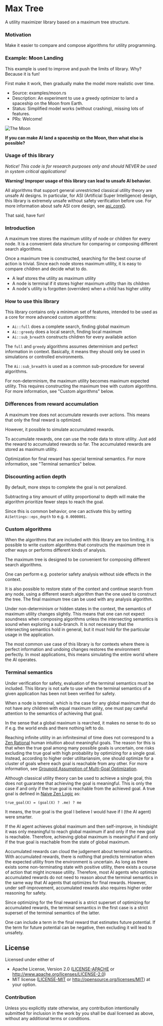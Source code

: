 # Max Tree

A utility maximizer library based on a maximum tree structure.

### Motivation

Make it easier to compare and compose algorithms for utility programming.

### Example: Moon Landing

This example is used to improve and push the limits of library.
Why? Because it is fun!

First make it work, then gradually make the model more realistic over time.

- Source: examples/moon.rs
- Description: An experiment to use a greedy optimizer to land a spaceship on the Moon from Earth.
- Status: Simplified model works (without crashing), missing lots of features.
- PRs: Welcome!

![The Moon](https://upload.wikimedia.org/wikipedia/commons/thumb/e/e1/FullMoon2010.jpg/800px-FullMoon2010.jpg)

**If you can make AI land a spaceship on the Moon, then what else is possible?**

### Usage of this library

*Notice! This code is for research purposes only and should NEVER be used in system critical applications!*

**Warning! Improper usage of this library can lead to unsafe AI behavior.**

All algorithms that support general unrestricted classical utility theory are unsafe AI designs.
In particular, for ASI (Artificial Super Intelligence) design,
this library is extremely unsafe without safety verification before use.
For more information about safe ASI core design, see [asi_core0](https://github.com/advancedresearch/asi_core0).

That said, have fun!

### Introduction

A maximum tree stores the maximum utility of node or children for every node.
It is a convenient data structure for comparing or composing different search algorithms.

Once a maximum tree is constructed, searching for the best course of action is trivial.
Since each node stores maximum utility, it is easy to compare children and decide what to do.

- A leaf stores the utility as maximum utility
- A node is terminal if it stores higher maximum utility than its children
- A node's utility is forgotten (overriden) when a child has higher utility

### How to use this library

This library contains only a minimum set of features,
intended to be used as a core for more advanced custom algorithms:

- `Ai::full` does a complete search, finding global maximum
- `Ai::greedy` does a local search, finding local maximum
- `Ai::sub_breadth` constructs children for every available action

The `full` and `greedy` algorithms assumes determinism and perfect information in context.
Basically, it means they should only be used in simulations or controlled environments.

The `Ai::sub_breadth` is used as a common sub-procedure for several algorithms.

For non-determinism, the maximum utility becomes maximum expected utility.
This requires constructing the maximum tree with custom algorithms.
For more information, see "Custom algorithms" below.

### Differences from reward accumulation

A maximum tree does not accumulate rewards over actions.
This means that only the final reward is optimized.

However, it possible to simulate accumulated rewards.

To accumulate rewards, one can use the node data to store utility.
Just add the reward to accumulated rewards so far.
The accumulated rewards are stored as maximum utility.

Optimization for final reward has special terminal semantics.
For more information, see "Terminal semantics" below.

### Discounting action depth

By default, more steps to complete the goal is not penalized.

Subtracting a tiny amount of utility proportional to depth
will make the algorithm prioritize fewer steps to reach the goal.

Since this is common behavior, one can activate this by setting
`AiSettings::eps_depth` to e.g. `0.0000001`.

### Custom algorithms

When the algorithms that are included with this library are too limiting,
it is possible to write custom algorithms that constructs the maximum tree
in other ways or performs different kinds of analysis.

The maximum tree is designed to be convenient for composing different search algorithms.

One can perform e.g. posterior safety analysis without side effects in the context.

It is also possible to restore state of the context and continue search from any node,
using a different search algorithm than the one used to construct the tree.
The final maximum tree can be used with any analysis algorithm.

Under non-determinism or hidden states in the context,
the semantics of maximum utility changes slightly.
This means that one can not expect soundness when composing algorithms
unless the intersecting semantics is sound when exploring a sub-branch.
It is not necessary that the intersecting semantics hold in general,
but it must hold for the particular usage in the application.

The most common use case of this library is for contexts where
there is perfect information and undoing changes restores the environment perfectly.
In most applications, this means simulating the entire world where the AI operates.

### Terminal semantics

Under verification for safety, evaluation of the terminal semantics must be included.
This library is not safe to use when the terminal semantics of a given application
has been not been verified for safety.

When a node is terminal, which is the case for any global maximum
that do not have any children with equal maximum utility,
one must pay careful attention to the semantics of achieving that goal.

In the sense that a global maximum is rearched,
it makes no sense to do so if e.g. the world ends and there nothing left to do.

Reaching infinite utility in an infinitesimal of time does not
correspond to a [Zen Rational](https://github.com/advancedresearch/path_semantics/blob/master/ai-sequences.md#zen-rationality)
human intuition about meaningful goals.
The reason for this is that when the true goal among many possible goals is uncertain,
one risks excluding the true goal with high probability by optimizing for a single goal.
Instead, according to higher order utilitariansim, one should optimize for a cluster of goals
where each goal is reachable from any other.
For more information, see [Groupoid Assumption of Multi-Goal Optimization](https://github.com/advancedresearch/path_semantics/blob/master/papers-wip/groupoid-assumption-of-multi-goal-optimization.pdf).

Although classical utility theory can be used to achieve a single goal,
this does not guarantee that achieving the goal is meaningful.
This is only the case if and only if the true goal is reachable from the achieved goal.
A true goal is defined in [Naive Zen Logic](https://github.com/advancedresearch/path_semantics/blob/master/papers-wip/naive-zen-logic.pdf) as:

```text
true_goal(X) = (goal(X) ? .me) ? me
```

It means, the true goal is the goal I believe I would have if I (the AI agent) were smarter.

If the AI agent achieves global maximum and then self-improve,
in hindsight it was only meaningful to reach global maximum if and only if the new goal is reachable.
Therefore, achieving global maximum is meaningful if and only if the true goal is reachable
from the state of global maximum.

Accumulated rewards can cloud the judgement about terminal semantics.
With accumulated rewards, there is nothing that predicts termination
when the expected utility from the environment is uncertain.
As long as there exists some non-terminating state with positive utility,
there exists a course of action that might increase utility.
Therefore, most AI agents who optimize accumulated rewards do not need to
reason about the terminal semantics in the same way that AI agents that optimizes for final rewards.
However, under self-improvement, accumulated rewards also requires higher order reasoning for safety.

Since optimizing for the final reward is a strict superset of
optimizing for accumulated rewards, the terminal semantics in the first case
is a strict superset of the terminal semantics of the latter.

One can include a term in the final reward that estimates future potential.
If the term for future potential can be negative, then excluding it will lead to unsafety.

## License

Licensed under either of
 * Apache License, Version 2.0 ([LICENSE-APACHE](LICENSE-APACHE) or http://www.apache.org/licenses/LICENSE-2.0)
 * MIT license ([LICENSE-MIT](LICENSE-MIT) or http://opensource.org/licenses/MIT)
at your option.

### Contribution

Unless you explicitly state otherwise, any contribution intentionally submitted
for inclusion in the work by you shall be dual licensed as above, without any
additional terms or conditions.
